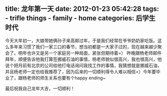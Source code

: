 title: 龙年第一天
date: 2012-01-23 05:42:28
tags: 
    - trifle things
    - family
    - home
categories: 后学生时代
---

今天大年初一，大娘带她俩孙子来高邮过年，于是我们经常在爷爷奶奶家吃饭。这么多年来习惯了我们一家三口的春节，想当初都是一大家子过的，现在越来越少聚会了。明年也许又是另一个家庭另一种局面，紧张但期待着=）
昨晚跟杨老师邮件拜年，顺便告诉他我打算签挪威石油的事情，杨老师貌似很高兴，我也很高兴，他说个把月前有北京的公司给他打电话询问我找工作的事情，我猜想就是挪威石油，并且杨老师一定也给我推荐了，因为后来的一切顺利得令人难以相信=）今年要毕业了，跟杨老师的师生关系也要有个happy ending~

最后祝我自己龙年大吉，一切顺利！
